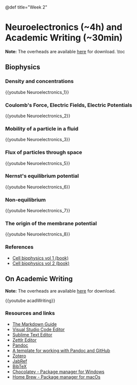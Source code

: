 @def title="Week 2"

# Neuroelectronics (~4h) and Academic Writing (~30min)

**Note:** The overheads are available
[here](https://github.com/mgiugliano/ComputationalNeurobiologyCourse/tree/main/overheads/Lectures)
for download. \toc

## Biophysics

### Density and concentrations

{{youtube Neuroelectronics_1}}

### Coulomb's Force, Electric Fields, Electric Potentials

{{youtube Neuroelectronics_2}}

### Mobility of a particle in a fluid

{{youtube Neuroelectronics_3}}

### Flux of particles through space

{{youtube Neuroelectronics_5}}

### Nernst's equilibrium potential

{{youtube Neuroelectronics_6}}

### Non-equilibrium

{{youtube Neuroelectronics_7}}

### The origin of the membrane potential

{{youtube Neuroelectronics_8}}

### References

- [Cell biophysics vol 1 (book)](https://www.amazon.it/Cellular-Biophysics-Thomas-Fischer-Weiss/dp/0262527766)
- [Cell biophysics vol 2 (book)](https://www.amazon.it/Cellular-Biophysics-Electrical-Properties-2/dp/0262529572)



## On Academic Writing

**Note:** The overheads are available
[here](https://github.com/mgiugliano/ComputationalNeurobiologyCourse/tree/main/overheads/softSkills)
for download.

{{youtube acadWriting}}

### Resources and links

- [The Markdown Guide](https://www.markdownguide.org)
- [Visual Studio Code Editor](https://code.visualstudio.com)
- [Sublime Text Editor](http://sublimetext.com)
- [Zettlr Editor](http://zettlr.com)
- [Pandoc](https://pandoc.org)
- [A template for working with Pandoc and GitHub](https://github.com/mgiugliano/manuscript_template)
- [Zotero](https://www.zotero.org)
- [JabRef](https://www.jabref.org)
- [BibTeX](http://www.bibtex.org)
- [Chocolatey - Package manager for Windows](http://chocolatey.org)
- [Home Brew - Package manager for macOs](https://brew.sh)
